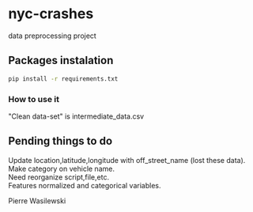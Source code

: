 # nyc-crashes
 data preprocessing project

## Packages instalation

```bash
pip install -r requirements.txt
```

### How to use it

"Clean data-set" is intermediate_data.csv

## Pending things to do

Update location,latitude,longitude with off_street_name (lost these data).  
Make category on vehicle name.  
Need reorganize script,file,etc.  
Features normalized and categorical variables.  

Pierre Wasilewski
